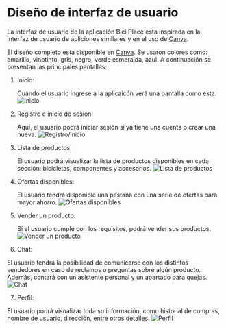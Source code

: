 # Diseño de interfaz de usuario

La interfaz de usuario de la aplicación Bici Place esta inspirada en la interfaz de usuario de apliciones similares y en el uso de [Canva](https://www.canva.com/?msockid=138a4a6cd9d663cc3c7f5eb1d879623b).


El diseño completo esta disponible en [Canva](https://www.canva.com/design/DAGPLnN3uYI/pyOVnM7Hxp8m_7QMPR7WoA/edit?utm_content=DAGPLnN3uYI&utm_campaign=designshare&utm_medium=link2&utm_source=sharebutton). Se usaron colores como: amarillo, vinotinto, gris, negro, verde esmeralda, azul. 
A continuación se presentan las principales pantallas:

1. Inicio:

   Cuando el usuario ingrese a la aplicaicón verá una pantalla como esta.
   ![Inicio](images/Inicio.jpg) 

2. Registro e inicio de sesión:
   
   Aquí, el usuario podrá iniciar sesión si ya tiene una cuenta o crear una nueva.
   ![Registro/inicio](images/Registro.jpg)

3. Lista de productos:
   
   El usuario podrá visualizar la lista de productos disponibles en cada sección: bicicletas, componentes y accesorios.
   ![Lista de productos](images/Bicicletas.jpg)
   
4. Ofertas disponibles:
   
   El usuario tendrá disponible una pestaña con una serie de ofertas para mayor ahorro.
   ![Ofertas disponibles](images/Ofertas.jpg)

5. Vender un producto:
    
   Si el usuario cumple con los requisitos, podrá vender sus productos.
   ![Vender un producto](images/Vender.jpg)

6. Chat:
   
  El usuario tendrá la posibilidad de comunicarse con los distintos vendedores en caso de reclamos o preguntas sobre algún producto. Además, contará con un asistente
  personal y un apartado para quejas.
  ![Chat](images/Chat.jpg)
  
7. Perfil:
   
  El usuario podrá visualizar toda su información, como historial de compras, nombre de usuario, dirección, entre otros detalles.
  ![Perfil](images/Perfil.jpg)

